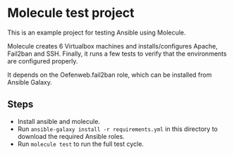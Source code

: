 # Molecule test project

This is an example project for testing Ansible using Molecule.

Molecule creates 6 Virtualbox machines and installs/configures Apache, Fail2ban and SSH. Finally, it runs a few tests to verify that the environments are configured properly.

It depends on the Oefenweb.fail2ban role, which can be installed from Ansible Galaxy.

## Steps

* Install ansible and molecule.
* Run `ansible-galaxy install -r requirements.yml` in this directory to download the required Ansible roles.
* Run `molecule test` to run the full test cycle.
